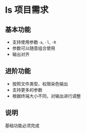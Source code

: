 # ls 项目需求

## 基本功能

- 支持使用参数`-a`, `-l`, `-R`
- 参数可以随意组合使用
- 输出对齐

## 进阶功能

- 按照文件类型、权限染色输出
- 支持更多的参数
- 根据终端大小不同，对输出进行调整

## 说明

基础功能必须完成